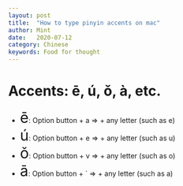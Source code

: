 ```yaml
---
layout: post
title:  "How to type pinyin accents on mac"
author: Mint
date:   2020-07-12
category: Chinese
keywords: Food for thought
---
```

# Accents: ē, ú, ǒ, à, etc.

- <span style = "font-size: 30px">ē</span>: Option button + a => + any letter (such as e)
- <span style = "font-size: 30px">ú</span>: Option button + e => + any letter (such as u)
- <span style = "font-size: 30px">ǒ</span>: Option button + v => + any letter (such as o)
- <span style = "font-size: 30px">ā</span>: Option button + ` => + any letter (such as a)
